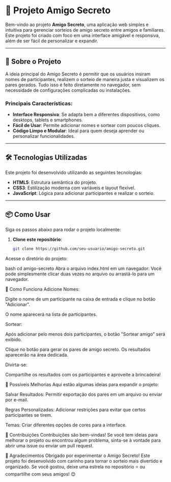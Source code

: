 # 🎉 Projeto Amigo Secreto

Bem-vindo ao projeto **Amigo Secreto**, uma aplicação web simples e intuitiva para gerenciar sorteios de amigo secreto entre amigos e familiares. Este projeto foi criado com foco em uma interface amigável e responsiva, além de ser fácil de personalizar e expandir.

---

## 🚀 Sobre o Projeto

A ideia principal do Amigo Secreto é permitir que os usuários insiram nomes de participantes, realizem o sorteio de maneira justa e visualizem os pares gerados. Tudo isso é feito diretamente no navegador, sem necessidade de configurações complicadas ou instalações.

### Principais Características:
- **Interface Responsiva**: Se adapta bem a diferentes dispositivos, como desktops, tablets e smartphones.
- **Fácil de Usar**: Permite adicionar nomes e sortear com poucos cliques.
- **Código Limpo e Modular**: Ideal para quem deseja aprender ou personalizar funcionalidades.

---

## 🛠️ Tecnologias Utilizadas

Este projeto foi desenvolvido utilizando as seguintes tecnologias:

- **HTML5**: Estrutura semântica do projeto.
- **CSS3**: Estilização moderna com variáveis e layout flexível.
- **JavaScript**: Lógica para adicionar participantes e realizar o sorteio.

---

## 📦 Como Usar

Siga os passos abaixo para rodar o projeto localmente:

1. **Clone este repositório**:
   ```bash
   git clone https://github.com/seu-usuario/amigo-secreto.git
Acesse o diretório do projeto:

bash
cd amigo-secreto
Abra o arquivo index.html em um navegador: Você pode simplesmente clicar duas vezes no arquivo ou arrastá-lo para um navegador.

🧩 Como Funciona
Adicione Nomes:

Digite o nome de um participante na caixa de entrada e clique no botão "Adicionar".

O nome aparecerá na lista de participantes.

Sortear:

Após adicionar pelo menos dois participantes, o botão "Sortear amigo" será exibido.

Clique no botão para gerar os pares de amigo secreto. Os resultados aparecerão na área dedicada.

Divirta-se:

Compartilhe os resultados com os participantes e aproveite a brincadeira!

📝 Possíveis Melhorias
Aqui estão algumas ideias para expandir o projeto:

Salvar Resultados: Permitir exportação dos pares em um arquivo ou enviar por e-mail.

Regras Personalizadas: Adicionar restrições para evitar que certos participantes se tirem.

Temas: Criar diferentes opções de cores para a interface.

🤝 Contribuições
Contribuições são bem-vindas! Se você tem ideias para melhorar o projeto ou encontrou algum problema, sinta-se à vontade para abrir uma issue ou enviar um pull request.

🌟 Agradecimentos
Obrigado por experimentar o Amigo Secreto! Este projeto foi desenvolvido com carinho para tornar o sorteio mais divertido e organizado. Se você gostou, deixe uma estrela no repositório ⭐ ou compartilhe com seus amigos! 😊
